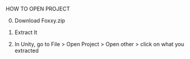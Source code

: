 HOW TO OPEN PROJECT

0. Download Foxxy.zip

1. Extract It

2. In Unity, go to
File > Open Project > Open other > click on what you extracted